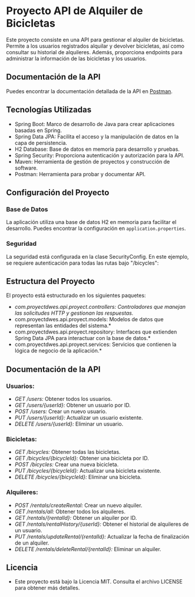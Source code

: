 # Proyecto API de Alquiler de Bicicletas

Este proyecto consiste en una API para gestionar el alquiler de bicicletas. Permite a los usuarios registrados alquilar y devolver bicicletas, así como consultar su historial de alquileres. Además, proporciona endpoints para administrar la información de las bicicletas y los usuarios.

## Documentación de la API

Puedes encontrar la documentación detallada de la API en [Postman](https://documenter.getpostman.com/view/32324410/2sA2xiWXfg).

## Tecnologías Utilizadas

- Spring Boot: Marco de desarrollo de Java para crear aplicaciones basadas en Spring.
- Spring Data JPA: Facilita el acceso y la manipulación de datos en la capa de persistencia.
- H2 Database: Base de datos en memoria para desarrollo y pruebas.
- Spring Security: Proporciona autenticación y autorización para la API.
- Maven: Herramienta de gestión de proyectos y construcción de software.
- Postman: Herramienta para probar y documentar API.

## Configuración del Proyecto

### Base de Datos
La aplicación utiliza una base de datos H2 en memoria para facilitar el desarrollo. Puedes encontrar la configuración en `application.properties`.

### Seguridad
La seguridad está configurada en la clase SecurityConfig. En este ejemplo, se requiere autenticación para todas las rutas bajo "/bicycles":



## Estructura del Proyecto
El proyecto está estructurado en los siguientes paquetes:

- *com.proyectdwes.api.proyect.controllers: Controladores que manejan las solicitudes HTTP y gestionan las respuestas.*
- com.proyectdwes.api.proyect.models: Modelos de datos que representan las entidades del sistema.*
- com.proyectdwes.api.proyect.repository: Interfaces que extienden Spring Data JPA para interactuar con la base de datos.*
- com.proyectdwes.api.proyect.services: Servicios que contienen la lógica de negocio de la aplicación.*

## Documentación de la API

### Usuarios:
- *GET /users:* Obtener todos los usuarios.
- *GET /users/{userId}:* Obtener un usuario por ID.
- *POST /users:* Crear un nuevo usuario.
- *PUT /users/{userId}:* Actualizar un usuario existente.
- *DELETE /users/{userId}:* Eliminar un usuario.

### Bicicletas:
- *GET /bicycles:* Obtener todas las bicicletas.
- *GET /bicycles/{bicycleId}:* Obtener una bicicleta por ID.
- *POST /bicycles:* Crear una nueva bicicleta.
- *PUT /bicycles/{bicycleId}:* Actualizar una bicicleta existente.
- *DELETE /bicycles/{bicycleId}:* Eliminar una bicicleta.

### Alquileres:
- *POST /rentals/createRental:* Crear un nuevo alquiler.
- *GET /rentals/all:* Obtener todos los alquileres.
- *GET /rentals/{rentalId}:* Obtener un alquiler por ID.
- *GET /rentals/rentalHistory/{userId}:* Obtener el historial de alquileres de un usuario.
- *PUT /rentals/updateRental/{rentalId}:* Actualizar la fecha de finalización de un alquiler.
- *DELETE /rentals/deleteRental/{rentalId}:* Eliminar un alquiler.

## Licencia
- Este proyecto está bajo la Licencia MIT. Consulta el archivo LICENSE para obtener más detalles.
